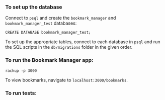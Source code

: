 ### To set up the database

Connect to `psql` and create the `bookmark_manager` and `bookmark_manager_test` databases:
```
CREATE DATABASE bookmark_manager_test;
```

To set up the appropriate tables, connect to each database in `psql` and run the SQL scripts in the `db/migrations` folder in the given order.

### To run the Bookmark Manager app:

```
rackup -p 3000
```


To view bookmarks, navigate to `localhost:3000/bookmarks`.

### To run tests:
